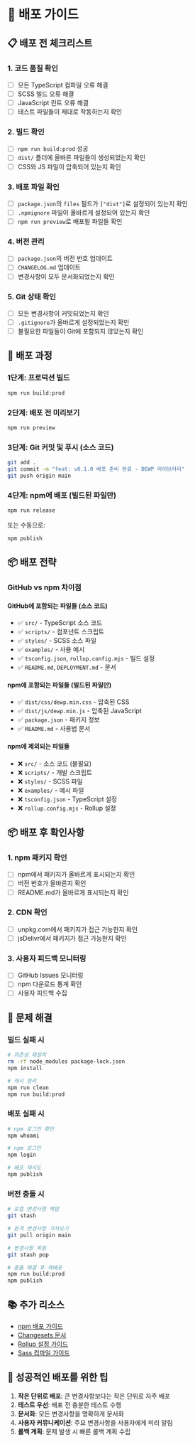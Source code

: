 # 🚀 배포 가이드

## 📋 배포 전 체크리스트

### 1. 코드 품질 확인
- [ ] 모든 TypeScript 컴파일 오류 해결
- [ ] SCSS 빌드 오류 해결
- [ ] JavaScript 린트 오류 해결
- [ ] 테스트 파일들이 제대로 작동하는지 확인

### 2. 빌드 확인
- [ ] `npm run build:prod` 성공
- [ ] `dist/` 폴더에 올바른 파일들이 생성되었는지 확인
- [ ] CSS와 JS 파일이 압축되어 있는지 확인

### 3. 배포 파일 확인
- [ ] `package.json`의 `files` 필드가 `["dist"]`로 설정되어 있는지 확인
- [ ] `.npmignore` 파일이 올바르게 설정되어 있는지 확인
- [ ] `npm run preview`로 배포될 파일들 확인

### 4. 버전 관리
- [ ] `package.json`의 버전 번호 업데이트
- [ ] `CHANGELOG.md` 업데이트
- [ ] 변경사항이 모두 문서화되었는지 확인

### 5. Git 상태 확인
- [ ] 모든 변경사항이 커밋되었는지 확인
- [ ] `.gitignore`가 올바르게 설정되었는지 확인
- [ ] 불필요한 파일들이 Git에 포함되지 않았는지 확인

## 🚀 배포 과정

### 1단계: 프로덕션 빌드
```bash
npm run build:prod
```

### 2단계: 배포 전 미리보기
```bash
npm run preview
```

### 3단계: Git 커밋 및 푸시 (소스 코드)
```bash
git add .
git commit -m "feat: v0.1.0 배포 준비 완료 - DEWP 라이브러리"
git push origin main
```

### 4단계: npm에 배포 (빌드된 파일만)
```bash
npm run release
```

또는 수동으로:
```bash
npm publish
```

## 📦 배포 전략

### GitHub vs npm 차이점

#### **GitHub에 포함되는 파일들** (소스 코드)
- ✅ `src/` - TypeScript 소스 코드
- ✅ `scripts/` - 컴포넌트 스크립트
- ✅ `styles/` - SCSS 소스 파일
- ✅ `examples/` - 사용 예시
- ✅ `tsconfig.json`, `rollup.config.mjs` - 빌드 설정
- ✅ `README.md`, `DEPLOYMENT.md` - 문서

#### **npm에 포함되는 파일들** (빌드된 파일만)
- ✅ `dist/css/dewp.min.css` - 압축된 CSS
- ✅ `dist/js/dewp.min.js` - 압축된 JavaScript
- ✅ `package.json` - 패키지 정보
- ✅ `README.md` - 사용법 문서

#### **npm에 제외되는 파일들**
- ❌ `src/` - 소스 코드 (불필요)
- ❌ `scripts/` - 개발 스크립트
- ❌ `styles/` - SCSS 파일
- ❌ `examples/` - 예시 파일
- ❌ `tsconfig.json` - TypeScript 설정
- ❌ `rollup.config.mjs` - Rollup 설정

## 📦 배포 후 확인사항

### 1. npm 패키지 확인
- [ ] npm에서 패키지가 올바르게 표시되는지 확인
- [ ] 버전 번호가 올바른지 확인
- [ ] README.md가 올바르게 표시되는지 확인

### 2. CDN 확인
- [ ] unpkg.com에서 패키지가 접근 가능한지 확인
- [ ] jsDelivr에서 패키지가 접근 가능한지 확인

### 3. 사용자 피드백 모니터링
- [ ] GitHub Issues 모니터링
- [ ] npm 다운로드 통계 확인
- [ ] 사용자 피드백 수집

## 🔧 문제 해결

### 빌드 실패 시
```bash
# 의존성 재설치
rm -rf node_modules package-lock.json
npm install

# 캐시 정리
npm run clean
npm run build:prod
```

### 배포 실패 시
```bash
# npm 로그인 확인
npm whoami

# npm 로그인
npm login

# 배포 재시도
npm publish
```

### 버전 충돌 시
```bash
# 로컬 변경사항 백업
git stash

# 원격 변경사항 가져오기
git pull origin main

# 변경사항 복원
git stash pop

# 충돌 해결 후 재배포
npm run build:prod
npm publish
```

## 📚 추가 리소스

- [npm 배포 가이드](https://docs.npmjs.com/packages-and-modules/contributing-packages-to-the-registry)
- [Changesets 문서](https://github.com/changesets/changesets)
- [Rollup 설정 가이드](https://rollupjs.org/guide/en/)
- [Sass 컴파일 가이드](https://sass-lang.com/documentation/cli/)

## 🎯 성공적인 배포를 위한 팁

1. **작은 단위로 배포**: 큰 변경사항보다는 작은 단위로 자주 배포
2. **테스트 우선**: 배포 전 충분한 테스트 수행
3. **문서화**: 모든 변경사항을 명확하게 문서화
4. **사용자 커뮤니케이션**: 주요 변경사항을 사용자에게 미리 알림
5. **롤백 계획**: 문제 발생 시 빠른 롤백 계획 수립
